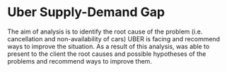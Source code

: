 # Uber Supply-Demand Gap

The aim of analysis is to identify the root cause of the problem (i.e. cancellation and non-availability of cars) UBER 
is facing and recommend ways to improve the situation. 
As a result of this analysis, was able to present to the client the root causes and possible hypotheses of the problems
and recommend ways to improve them.  
